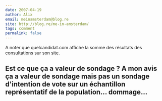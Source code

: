 ```yaml
---
date: 2007-04-19
author: Alix
email: meinamsterdam@blog.re
site: http://blog.re/me-in-amsterdam/
tags: comment
permalink: false
---
```

A noter que quelcandidat.com affiche la somme des résultats des consultations sur son site.

Est ce que ça a valeur de sondage ? A mon avis ça a valeur de sondage mais pas un sondage d'intention de vote sur un échantillon représentatif de la population... dommage...
---